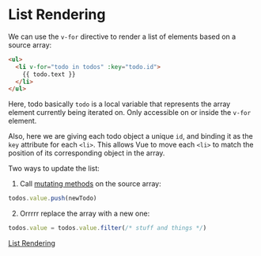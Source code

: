 # List Rendering

We can use the `v-for` directive to render a list of elements based on a source array:
```html
<ul>
  <li v-for="todo in todos" :key="todo.id">
    {{ todo.text }}
  </li>
</ul>
```

Here, todo basically `todo` is a local variable that represents the array element currently being iterated on. Only accessible on or inside the `v-for` element.

Also, here we are giving each todo object a unique `id`, and binding it as the `key` attribute for each `<li>`. This allows Vue to move each `<li>` to match the position of its corresponding object in the array.

Two ways to update the list:
1. Call <a href="https://stackoverflow.com/questions/9009879/which-javascript-array-functions-are-mutating">mutating methods</a> on the source array:
```javascript
todos.value.push(newTodo)
```

2. Orrrrr replace the array with a new one:
```javascript
todos.value = todos.value.filter(/* stuff and things */)
```

<a href="https://github.com/p0chitaa/vue-training/blob/main/vue-tutorial/src/ListRendering.vue">List Rendering</a>